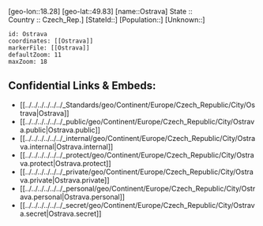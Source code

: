 ﻿---
location: [49.83,18.28] 
mapzoom: [7,12] 
mapmarker: city 
type: City
tags:
- geo/City


SpocWebEntityId: 33180
isDeleted: false
confidential: public

---
[geo-lon::18.28] 
[geo-lat::49.83] 
[name::Ostrava] 
State ::  
Country :: Czech_Rep.] 
[StateId::] 
[Population::] 
[Unknown::] 


```leaflet
id: Ostrava
coordinates: [[Ostrava]] 
markerFile: [[Ostrava]] 
defaultZoom: 11 
maxZoom: 18
```


## Confidential Links & Embeds: 
- [[../../../../../../_Standards/geo/Continent/Europe/Czech_Republic/City/Ostrava|Ostrava]] 
- [[../../../../../../_public/geo/Continent/Europe/Czech_Republic/City/Ostrava.public|Ostrava.public]] 
- [[../../../../../../_internal/geo/Continent/Europe/Czech_Republic/City/Ostrava.internal|Ostrava.internal]] 
- [[../../../../../../_protect/geo/Continent/Europe/Czech_Republic/City/Ostrava.protect|Ostrava.protect]] 
- [[../../../../../../_private/geo/Continent/Europe/Czech_Republic/City/Ostrava.private|Ostrava.private]] 
- [[../../../../../../_personal/geo/Continent/Europe/Czech_Republic/City/Ostrava.personal|Ostrava.personal]] 
- [[../../../../../../_secret/geo/Continent/Europe/Czech_Republic/City/Ostrava.secret|Ostrava.secret]] 
